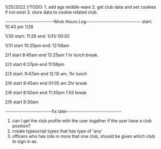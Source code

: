  1/25/2022
 //TODO:
        1. add ags middle-ware
        2. get club data and set cookies if not exist 
        3. store data to cookie related club.
        



-------------------------Wrok Hours Log----------------------------
start: 10:43 pm 1/28  

1/30 start: 11:28   end: 1/31/ 00:02

1/31 start 10:25pm  end: 12:58am

2/1 start 8:45am  end 12:25am  1 hr lunch break. 

2/2 start 6:27pm  end 11:58pm


2/3 start: 9:47am end 12:10 am. 1hr lunch

2/6 start 9:45am  end 01:05 am 2hr break

2/8 start 8:50am  end 11:30pm  1:55 break

2/9 start 9:30am


------------------------fix later----------------------------
1. can I get the club profile with the user togather if the user have a club position?
2. create typescript types that has type of 'any'
3. officers who has role in more that one club, should be given which club to sign in as.